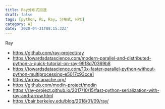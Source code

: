 ```yaml
---
title: Ray分布式加速
draft: false
tags: [python, RL, Ray, 分布式, HPC]
category: AI
date: '2020-04-21T08:15:32Z'
---
```


Ray

<!-- more -->

* https://github.com/ray-project/ray
* https://towardsdatascience.com/modern-parallel-and-distributed-python-a-quick-tutorial-on-ray-99f8d70369b8
* https://towardsdatascience.com/10x-faster-parallel-python-without-python-multiprocessing-e5017c93cce1
* https://arrow.apache.org/
* https://github.com/modin-project/modin
* https://ray-project.github.io/2017/10/15/fast-python-serialization-with-ray-and-arrow.html
* https://bair.berkeley.edu/blog/2018/01/09/ray/